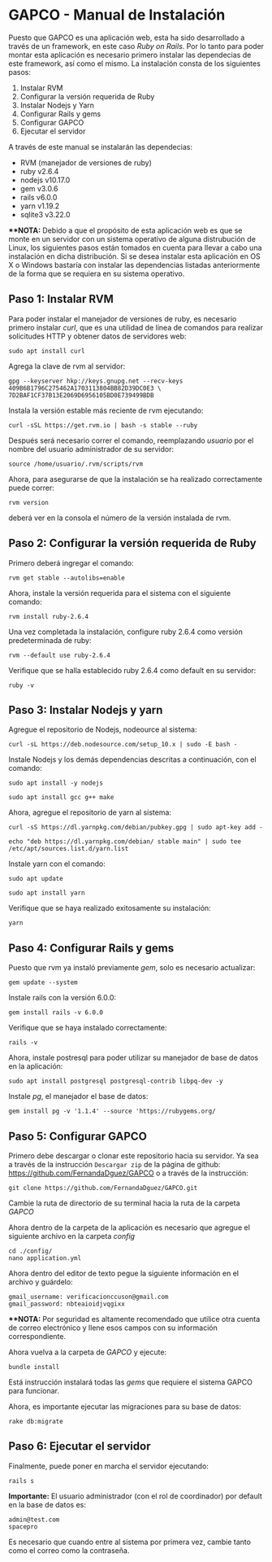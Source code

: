 # GAPCO - Manual de Instalación

Puesto que GAPCO es una aplicación web, esta ha sido desarrollado a través de un framework, en este caso _Ruby on Rails_. Por lo tanto para poder montar esta aplicación es necesario primero instalar las dependecias de este framework, así como el mismo. La instalación consta de los siguientes pasos:

1. Instalar RVM
2. Configurar la versión requerida de Ruby
3. Instalar Nodejs y Yarn
4. Configurar Rails y gems
5. Configurar GAPCO
6. Ejecutar el servidor



A través de este manual se instalarán las dependecias:

- RVM (manejador de versiones de ruby)
- ruby v2.6.4
- nodejs v10.17.0
- gem v3.0.6
- rails v6.0.0
- yarn v1.19.2
- sqlite3 v3.22.0

__**NOTA:__ Debido a que el propósito de esta aplicación web es que se monte en un servidor con un sistema operativo de alguna distrubución de Linux, los siguientes pasos están tomados en cuenta para llevar a cabo una instalación en dicha distribución. Si se desea instalar esta aplicación en OS X o Windows bastaría con instalar las dependencias listadas anteriormente de la forma que se requiera en su sistema operativo.

## Paso 1: Instalar RVM

Para poder instalar el manejador de versiones de ruby, es necesario primero instalar _curl_, que es una utilidad de línea de comandos para realizar solicitudes HTTP y obtener datos de servidores web:

```
sudo apt install curl
```
Agrega la clave de rvm al servidor:

```
gpg --keyserver hkp://keys.gnupg.net --recv-keys 409B6B1796C275462A1703113804BB82D39DC0E3 \
7D2BAF1CF37B13E2069D6956105BD0E739499BDB
```

Instala la versión estable más reciente de rvm ejecutando:

```
curl -sSL https://get.rvm.io | bash -s stable --ruby
```
Después será necesario correr el comando, reemplazando _usuario_ por el nombre del usuario administrador de su servidor:

```
source /home/usuario/.rvm/scripts/rvm
```
Ahora, para asegurarse de que la instalación se ha realizado correctamente puede correr:

```
rvm version
```
deberá ver en la consola el número de la versión instalada de rvm.

## Paso 2: Configurar la versión requerida de Ruby

Primero deberá ingregar el comando:

```
rvm get stable --autolibs=enable
```
Ahora, instale la versión requerida para el sistema con el siguiente comando:

```
rvm install ruby-2.6.4
```
Una vez completada la instalación, configure ruby 2.6.4 como versión predeterminada de ruby:

```
rvm --default use ruby-2.6.4
```

Verifique que se halla establecido ruby 2.6.4 como default en su servidor:

```
ruby -v
```
## Paso 3: Instalar Nodejs y yarn

Agregue el repositorio de Nodejs, nodeource al sistema:
```
curl -sL https://deb.nodesource.com/setup_10.x | sudo -E bash -
```
Instale Nodejs y los demás dependencias descritas a continuación, con el comando:
```
sudo apt install -y nodejs
```
```
sudo apt install gcc g++ make
```
Ahora, agregue el repositorio de yarn al sistema:

```
curl -sS https://dl.yarnpkg.com/debian/pubkey.gpg | sudo apt-key add -
```
```
echo "deb https://dl.yarnpkg.com/debian/ stable main" | sudo tee /etc/apt/sources.list.d/yarn.list
```
Instale yarn con el comando:
```
sudo apt update

sudo apt install yarn
```
Verifique que se haya realizado exitosamente su instalación:
```
yarn
```

## Paso 4: Configurar Rails y gems
Puesto que rvm ya instaló previamente _gem_, solo es necesario actualizar:
```
gem update --system
```
Instale rails con la versión 6.0.0:
```
gem install rails -v 6.0.0
```

Verifique que se haya instalado correctamente:

```
rails -v
```
Ahora, instale postresql para poder utilizar su manejador de base de datos en la aplicación:
```
sudo apt install postgresql postgresql-contrib libpq-dev -y
```
Instale _pg_, el manejador el base de datos:
```
gem install pg -v '1.1.4' --source 'https://rubygems.org/
```

## Paso 5: Configurar GAPCO

Primero debe descargar o clonar este repositorio hacia su servidor. Ya sea a través de la instrucción `Descargar zip` de la página de github: https://github.com/FernandaDguez/GAPCO o a través de la instrucción:

```
git clone https://github.com/FernandaDguez/GAPCO.git
```
Cambie la ruta de directorio de su terminal hacia la ruta de la carpeta _GAPCO_

Ahora dentro de la carpeta de la aplicación es necesario que agregue el siguiente archivo en la carpeta _config_

```
cd ./config/
nano application.yml
```
Ahora dentro del editor de texto pegue la siguiente información en el archivo y guárdelo:

```
gmail_username: verificacionccuson@gmail.com
gmail_password: nbteaioidjvqgixx
```
__**NOTA:__ Por seguridad es altamente recomendado que utilice otra cuenta de correo electrónico y llene esos campos con su información correspondiente.

Ahora vuelva a la carpeta de _GAPCO_ y ejecute:

```
bundle install
```
Está instrucción instalará todas las _gems_ que requiere el sistema GAPCO para funcionar.

Ahora, es importante ejecutar las migraciones para su base de datos:

```
rake db:migrate
```

## Paso 6: Ejecutar el servidor
Finalmente, puede poner en marcha el servidor ejecutando:

```
rails s
```
__Importante:__ El usuario administrador (con el rol de coordinador) por default en la base de datos es:
```
admin@test.com
spacepro
```
Es necesario que cuando entre al sistema por primera vez, cambie tanto como el correo como la contraseña.
